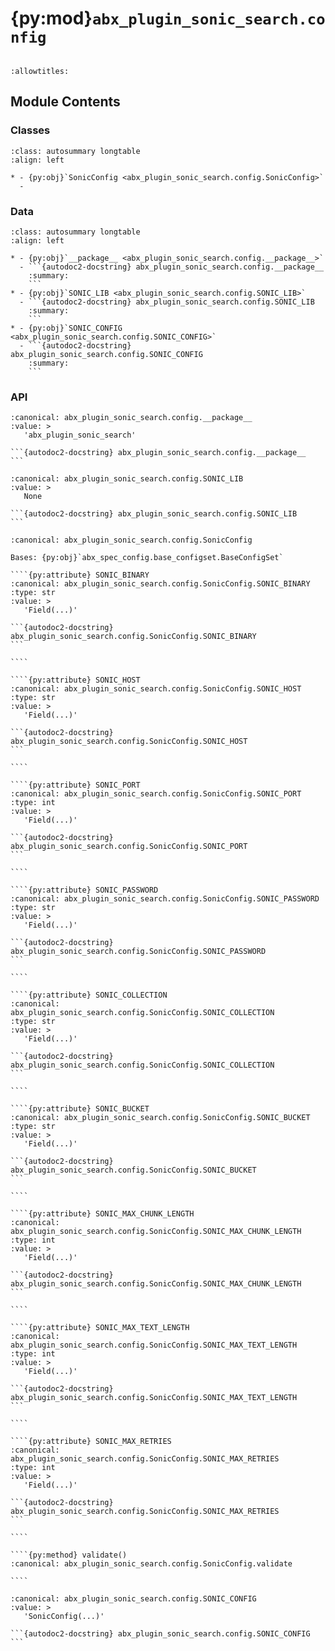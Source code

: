 # {py:mod}`abx_plugin_sonic_search.config`

```{py:module} abx_plugin_sonic_search.config
```

```{autodoc2-docstring} abx_plugin_sonic_search.config
:allowtitles:
```

## Module Contents

### Classes

````{list-table}
:class: autosummary longtable
:align: left

* - {py:obj}`SonicConfig <abx_plugin_sonic_search.config.SonicConfig>`
  -
````

### Data

````{list-table}
:class: autosummary longtable
:align: left

* - {py:obj}`__package__ <abx_plugin_sonic_search.config.__package__>`
  - ```{autodoc2-docstring} abx_plugin_sonic_search.config.__package__
    :summary:
    ```
* - {py:obj}`SONIC_LIB <abx_plugin_sonic_search.config.SONIC_LIB>`
  - ```{autodoc2-docstring} abx_plugin_sonic_search.config.SONIC_LIB
    :summary:
    ```
* - {py:obj}`SONIC_CONFIG <abx_plugin_sonic_search.config.SONIC_CONFIG>`
  - ```{autodoc2-docstring} abx_plugin_sonic_search.config.SONIC_CONFIG
    :summary:
    ```
````

### API

````{py:data} __package__
:canonical: abx_plugin_sonic_search.config.__package__
:value: >
   'abx_plugin_sonic_search'

```{autodoc2-docstring} abx_plugin_sonic_search.config.__package__
```

````

````{py:data} SONIC_LIB
:canonical: abx_plugin_sonic_search.config.SONIC_LIB
:value: >
   None

```{autodoc2-docstring} abx_plugin_sonic_search.config.SONIC_LIB
```

````

`````{py:class} SonicConfig(_case_sensitive: bool | None = None, _nested_model_default_partial_update: bool | None = None, _env_prefix: str | None = None, _env_file: pydantic_settings.sources.DotenvType | None = ENV_FILE_SENTINEL, _env_file_encoding: str | None = None, _env_ignore_empty: bool | None = None, _env_nested_delimiter: str | None = None, _env_parse_none_str: str | None = None, _env_parse_enums: bool | None = None, _cli_prog_name: str | None = None, _cli_parse_args: bool | list[str] | tuple[str, ...] | None = None, _cli_settings_source: pydantic_settings.sources.CliSettingsSource[typing.Any] | None = None, _cli_parse_none_str: str | None = None, _cli_hide_none_type: bool | None = None, _cli_avoid_json: bool | None = None, _cli_enforce_required: bool | None = None, _cli_use_class_docs_for_groups: bool | None = None, _cli_exit_on_error: bool | None = None, _cli_prefix: str | None = None, _cli_flag_prefix_char: str | None = None, _cli_implicit_flags: bool | None = None, _cli_ignore_unknown_args: bool | None = None, _secrets_dir: pydantic_settings.sources.PathType | None = None, **values: typing.Any)
:canonical: abx_plugin_sonic_search.config.SonicConfig

Bases: {py:obj}`abx_spec_config.base_configset.BaseConfigSet`

````{py:attribute} SONIC_BINARY
:canonical: abx_plugin_sonic_search.config.SonicConfig.SONIC_BINARY
:type: str
:value: >
   'Field(...)'

```{autodoc2-docstring} abx_plugin_sonic_search.config.SonicConfig.SONIC_BINARY
```

````

````{py:attribute} SONIC_HOST
:canonical: abx_plugin_sonic_search.config.SonicConfig.SONIC_HOST
:type: str
:value: >
   'Field(...)'

```{autodoc2-docstring} abx_plugin_sonic_search.config.SonicConfig.SONIC_HOST
```

````

````{py:attribute} SONIC_PORT
:canonical: abx_plugin_sonic_search.config.SonicConfig.SONIC_PORT
:type: int
:value: >
   'Field(...)'

```{autodoc2-docstring} abx_plugin_sonic_search.config.SonicConfig.SONIC_PORT
```

````

````{py:attribute} SONIC_PASSWORD
:canonical: abx_plugin_sonic_search.config.SonicConfig.SONIC_PASSWORD
:type: str
:value: >
   'Field(...)'

```{autodoc2-docstring} abx_plugin_sonic_search.config.SonicConfig.SONIC_PASSWORD
```

````

````{py:attribute} SONIC_COLLECTION
:canonical: abx_plugin_sonic_search.config.SonicConfig.SONIC_COLLECTION
:type: str
:value: >
   'Field(...)'

```{autodoc2-docstring} abx_plugin_sonic_search.config.SonicConfig.SONIC_COLLECTION
```

````

````{py:attribute} SONIC_BUCKET
:canonical: abx_plugin_sonic_search.config.SonicConfig.SONIC_BUCKET
:type: str
:value: >
   'Field(...)'

```{autodoc2-docstring} abx_plugin_sonic_search.config.SonicConfig.SONIC_BUCKET
```

````

````{py:attribute} SONIC_MAX_CHUNK_LENGTH
:canonical: abx_plugin_sonic_search.config.SonicConfig.SONIC_MAX_CHUNK_LENGTH
:type: int
:value: >
   'Field(...)'

```{autodoc2-docstring} abx_plugin_sonic_search.config.SonicConfig.SONIC_MAX_CHUNK_LENGTH
```

````

````{py:attribute} SONIC_MAX_TEXT_LENGTH
:canonical: abx_plugin_sonic_search.config.SonicConfig.SONIC_MAX_TEXT_LENGTH
:type: int
:value: >
   'Field(...)'

```{autodoc2-docstring} abx_plugin_sonic_search.config.SonicConfig.SONIC_MAX_TEXT_LENGTH
```

````

````{py:attribute} SONIC_MAX_RETRIES
:canonical: abx_plugin_sonic_search.config.SonicConfig.SONIC_MAX_RETRIES
:type: int
:value: >
   'Field(...)'

```{autodoc2-docstring} abx_plugin_sonic_search.config.SonicConfig.SONIC_MAX_RETRIES
```

````

````{py:method} validate()
:canonical: abx_plugin_sonic_search.config.SonicConfig.validate

````

`````

````{py:data} SONIC_CONFIG
:canonical: abx_plugin_sonic_search.config.SONIC_CONFIG
:value: >
   'SonicConfig(...)'

```{autodoc2-docstring} abx_plugin_sonic_search.config.SONIC_CONFIG
```

````
